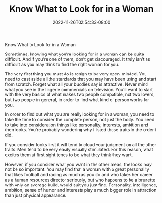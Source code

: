 ﻿---
title: "Know What to Look for in a Woman"
date: 2022-11-26T02:54:33-08:00
description: "Dating Women Tips for Web Success"
featured_image: "/images/Dating Women.jpg"
tags: ["Dating Women"]
---

Know What to Look for in a Woman


Sometimes, knowing what you’re looking for in a woman can be quite difficult. And if you’re one of them, don’t get discouraged. It truly isn’t as difficult as you may think to find the right woman for you.

The very first thing you must do is resign to be very open-minded. You need to cast aside all the standards that you may have been using and start from scratch.  Forget what all your buddies say is attractive. Never mind what you see in the lingerie commercials on television. You’ll want to start with the very basics of what makes two people compatible, not two lovers, but two people in general, in order to find what kind of person works for you.

In order to find out what you are really looking for in a woman, you need to take the time to consider the complete person, not just the body. You need to take into consideration things like personality, interests, ambition and then looks. You’re probably wondering why I listed those traits in the order I did.

If you consider looks first it will tend to cloud your judgment on all the other traits. Men tend to be very easily visually stimulated. For this reason, what excites them at first sight tends to be what they think they want.

However, if you consider what you want in the other areas, the looks may not be so important. You may find that a woman with a great personality that likes football and racing as much as you do and who takes her career as a human resources director seriously, but who happens to be a brunette with only an average build, would suit you just fine. Personality, intelligence, ambition, sense of humor and interests play a much bigger role in attraction than just physical appearance.


